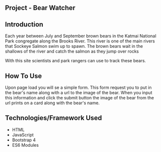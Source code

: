 ## Project - Bear Watcher


## Introduction
Each year between July and September brown bears in the Katmai National Park congregate along the Brooks River. This river is one of the main rivers that Sockeye Salmon swim up to spawn. The brown bears wait in the shallows of the river and catch the salmon as they jump over rocks

With this site scientists and park rangers can use to track these bears.

## How To Use

Upon page load you will se a simple form. This form request you to put in the bear's name along with a url to the image of the bear. When you input this information and click the submit button the image of the bear from the url prints on a card along with the bear's name.

  ## Technologies/Framework Used
   - HTML
   - JavaScript
   - Bootstrap 4
   - ES6 Modules
